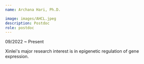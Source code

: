 ```yaml
---
name: Archana Hari, Ph.D.

image: images/AHCL.jpeg
description: Postdoc
role: postdoc
---
```


09/2022 ~ Present 

Xinlei's major research interest is in epigenetic regulation of gene expression.
